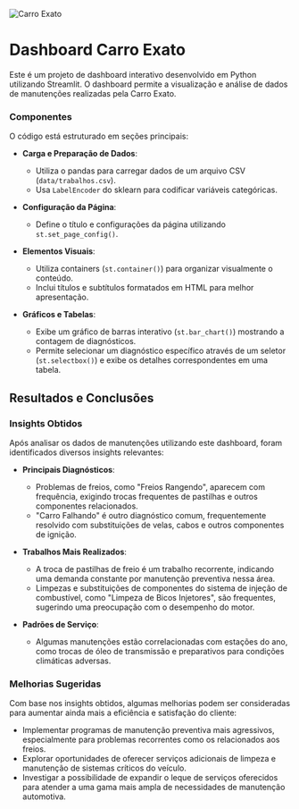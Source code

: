 ![Carro Exato](https://github.com/68vinicius/Carro-Exato-Dashboard/assets/167829379/979a4ca6-2f06-4e32-9bcd-cb345648a351)

# Dashboard Carro Exato

Este é um projeto de dashboard interativo desenvolvido em Python utilizando Streamlit. O dashboard permite a visualização e análise de dados de manutenções realizadas pela Carro Exato.

### Componentes

O código está estruturado em seções principais:

- **Carga e Preparação de Dados**:
  - Utiliza o pandas para carregar dados de um arquivo CSV (`data/trabalhos.csv`).
  - Usa `LabelEncoder` do sklearn para codificar variáveis categóricas.

- **Configuração da Página**:
  - Define o título e configurações da página utilizando `st.set_page_config()`.

- **Elementos Visuais**:
  - Utiliza containers (`st.container()`) para organizar visualmente o conteúdo.
  - Inclui títulos e subtítulos formatados em HTML para melhor apresentação.

- **Gráficos e Tabelas**:
  - Exibe um gráfico de barras interativo (`st.bar_chart()`) mostrando a contagem de diagnósticos.
  - Permite selecionar um diagnóstico específico através de um seletor (`st.selectbox()`) e exibe os detalhes correspondentes em uma tabela.

## Resultados e Conclusões

### Insights Obtidos

Após analisar os dados de manutenções utilizando este dashboard, foram identificados diversos insights relevantes:

- **Principais Diagnósticos**:
  - Problemas de freios, como "Freios Rangendo", aparecem com frequência, exigindo trocas frequentes de pastilhas e outros componentes relacionados.
  - "Carro Falhando" é outro diagnóstico comum, frequentemente resolvido com substituições de velas, cabos e outros componentes de ignição.

- **Trabalhos Mais Realizados**:
  - A troca de pastilhas de freio é um trabalho recorrente, indicando uma demanda constante por manutenção preventiva nessa área.
  - Limpezas e substituições de componentes do sistema de injeção de combustível, como "Limpeza de Bicos Injetores", são frequentes, sugerindo uma preocupação com o desempenho do motor.

- **Padrões de Serviço**:
  - Algumas manutenções estão correlacionadas com estações do ano, como trocas de óleo de transmissão e preparativos para condições climáticas adversas.

### Melhorias Sugeridas

Com base nos insights obtidos, algumas melhorias podem ser consideradas para aumentar ainda mais a eficiência e satisfação do cliente:

- Implementar programas de manutenção preventiva mais agressivos, especialmente para problemas recorrentes como os relacionados aos freios.
- Explorar oportunidades de oferecer serviços adicionais de limpeza e manutenção de sistemas críticos do veículo.
- Investigar a possibilidade de expandir o leque de serviços oferecidos para atender a uma gama mais ampla de necessidades de manutenção automotiva.
